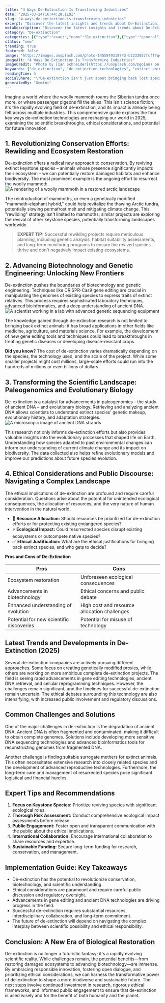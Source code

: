 ```yaml
---
title: "4 Ways De-Extinction Is Transforming Industries"
date: "2025-03-24T16:44:28.119Z"
slug: "4-ways-de-extinction-is-transforming-industries"
excerpt: "Discover the latest insights and trends about De-Extinction. This comprehensive guide covers everything you need to know about De-Extinction in 2025."
metaDescription: "Discover the latest insights and trends about De-Extinction. This comprehensive guide covers everything you need to know about De-Extinction in 2025."
category: "De-extinction"
categories: [{"type":"exact","name":"De-extinction"},{"type":"general","name":"Biotechnology"},{"type":"medium","name":"Genetic Engineering"},{"type":"specific","name":"Genome Editing"},{"type":"niche","name":"CRISPR-Cas9"}]
status: "new"
trending: true
featured: false
image: "https://images.unsplash.com/photo-1455849318743-b2233052fcff?q=85&w=1200&fit=max&fm=webp&auto=compress"
imageAlt: "4 Ways De-Extinction Is Transforming Industries"
imageCredit: "Photo by [Ian Schneider](https://unsplash.com/@goian) on Unsplash"
keywords: ["de-extinction", "de-extinction technologies", "extinct animal revival", "bringing back extinct animals", "mammoth de-extinction", "woolly mammoth resurrection", "de-extinction cost", "ethical implications of de-extinction", "de-extinction companies", "how to de-extinct an animal"]
readingTime: 6
socialShare: "\"De-extinction isn't just about bringing back lost species; it's about revolutionizing conservation, biotechnology, and our understanding of life itself.\""
generatedBy: "Gemini"
---
```




Imagine a world where the woolly mammoth roams the Siberian tundra once more, or where passenger pigeons fill the skies.  This isn't science fiction; it's the rapidly evolving field of de-extinction, and its impact is already being felt across multiple industries.  This comprehensive guide explores the four key ways de-extinction technologies are reshaping our world in 2025, examining the scientific breakthroughs, ethical considerations, and potential for future innovation.

## 1. Revolutionizing Conservation Efforts: Rewilding and Ecosystem Restoration

De-extinction offers a radical new approach to conservation.  By reviving extinct keystone species – animals whose presence significantly impacts their ecosystem – we can potentially restore damaged habitats and enhance biodiversity.  The most prominent example is the ongoing effort to resurrect the woolly mammoth.  ![A rendering of a woolly mammoth in a restored arctic landscape](https://images.unsplash.com/photo-1451187580459-43490279c0fa?q=85&w=1200&fit=max&fm=webp&auto=compress)

The reintroduction of mammoths, or even a genetically modified "mammoth-elephant hybrid," could help revitalize the thawing Arctic tundra, potentially slowing permafrost melt and mitigating climate change.  This "rewilding" strategy isn't limited to mammoths; similar projects are exploring the revival of other keystone species, potentially transforming landscapes worldwide.

> **EXPERT TIP:**  Successful rewilding projects require meticulous planning, including genetic analysis, habitat suitability assessments, and long-term monitoring programs to ensure the revived species thrive and don't negatively impact existing ecosystems.

## 2. Advancing Biotechnology and Genetic Engineering:  Unlocking New Frontiers

De-extinction pushes the boundaries of biotechnology and genetic engineering.  Techniques like CRISPR-Cas9 gene editing are crucial in manipulating the genomes of existing species to express traits of extinct relatives.  This process requires sophisticated laboratory techniques, advanced bioinformatics, and a deep understanding of ancient DNA. ![A scientist working in a lab with advanced genetic sequencing equipment](https://images.unsplash.com/photo-1484417894907-623942c8ee29?q=85&w=1200&fit=max&fm=webp&auto=compress)

The knowledge gained through de-extinction research is not limited to bringing back extinct animals; it has broad applications in other fields like medicine, agriculture, and materials science.  For example, the development of new gene editing tools and techniques could lead to breakthroughs in treating genetic diseases or developing disease-resistant crops.

**Did you know?**  The cost of de-extinction varies dramatically depending on the species, the technology used, and the scale of the project.  While some smaller projects might cost millions, large-scale efforts could run into the hundreds of millions or even billions of dollars.

## 3. Transforming the Scientific Landscape:  Paleogenomics and Evolutionary Biology

De-extinction is a catalyst for advancements in paleogenomics – the study of ancient DNA – and evolutionary biology.  Retrieving and analyzing ancient DNA allows scientists to understand extinct species' genetic makeup, evolutionary history, and adaptation strategies. ![A microscopic image of ancient DNA strands](https://images.unsplash.com/photo-1517976487492-5750f3195933?q=85&w=1200&fit=max&fm=webp&auto=compress)

This research not only informs de-extinction efforts but also provides valuable insights into the evolutionary processes that shaped life on Earth.  Understanding how species adapted to past environmental changes can inform our understanding of current climate change and its impact on biodiversity.  The data collected also helps refine evolutionary models and improve our predictions about future species evolution.

## 4. Ethical Considerations and Public Discourse:  Navigating a Complex Landscape

The ethical implications of de-extinction are profound and require careful consideration.  Questions arise about the potential for unintended ecological consequences, the allocation of resources, and the very nature of human intervention in the natural world.  

* 🔑 **Resource Allocation:**  Should resources be prioritized for de-extinction efforts or for protecting existing endangered species?
* ⚡ **Ecological Impact:**  Could resurrected species disrupt existing ecosystems or outcompete native species?
* ✅ **Ethical Justification:**  What are the ethical justifications for bringing back extinct species, and who gets to decide?

**Pros and Cons of De-Extinction**

| Pros                                      | Cons                                           |
|-------------------------------------------|-------------------------------------------------|
| Ecosystem restoration                       | Unforeseen ecological consequences               |
| Advancements in biotechnology              | Ethical concerns and public debate              |
| Enhanced understanding of evolution       | High cost and resource allocation challenges     |
| Potential for new scientific discoveries | Potential for misuse of technology               |

## Latest Trends and Developments in De-Extinction (2025)

Several de-extinction companies are actively pursuing different approaches.  Some focus on creating genetically modified proxies, while others are working on more ambitious complete de-extinction projects.  The field is seeing rapid advancements in gene editing technologies, ancient DNA retrieval, and cellular reprogramming techniques.  However, the challenges remain significant, and the timelines for successful de-extinction remain uncertain.  The ethical debates surrounding this technology are also intensifying, with increased public involvement and regulatory discussions.

## Common Challenges and Solutions

One of the major challenges in de-extinction is the degradation of ancient DNA.  Ancient DNA is often fragmented and contaminated, making it difficult to obtain complete genomes.  Solutions include developing more sensitive DNA sequencing technologies and advanced bioinformatics tools for reconstructing genomes from fragmented DNA.

Another challenge is finding suitable surrogate mothers for extinct animals. This often necessitates extensive research into closely related species and the development of advanced reproductive technologies.  Furthermore, the long-term care and management of resurrected species pose significant logistical and financial hurdles.

## Expert Tips and Recommendations

1. **Focus on Keystone Species:** Prioritize reviving species with significant ecological roles.
2. **Thorough Risk Assessment:** Conduct comprehensive ecological impact assessments before release.
3. **Public Engagement:**  Foster open and transparent communication with the public about the ethical implications.
4. **International Collaboration:** Encourage international collaboration to share resources and expertise.
5. **Sustainable Funding:** Secure long-term funding for research, conservation, and management.

## Implementation Guide:  Key Takeaways

* De-extinction has the potential to revolutionize conservation, biotechnology, and scientific understanding.
* Ethical considerations are paramount and require careful public discussion and regulatory oversight.
* Advancements in gene editing and ancient DNA technologies are driving progress in the field.
* Successful de-extinction requires substantial resources, interdisciplinary collaboration, and long-term commitment.
* The future of de-extinction will depend on navigating the complex interplay between scientific possibility and ethical responsibility.

## Conclusion:  A New Era of Biological Restoration

De-extinction is no longer a futuristic fantasy; it's a rapidly evolving scientific reality.  While challenges remain, the potential benefits—from restoring damaged ecosystems to advancing biotechnology—are immense.  By embracing responsible innovation, fostering open dialogue, and prioritizing ethical considerations, we can harness the transformative power of de-extinction to shape a more biodiverse and sustainable future.  The next steps involve continued investment in research, rigorous ethical frameworks, and informed public engagement to ensure that de-extinction is used wisely and for the benefit of both humanity and the planet.
